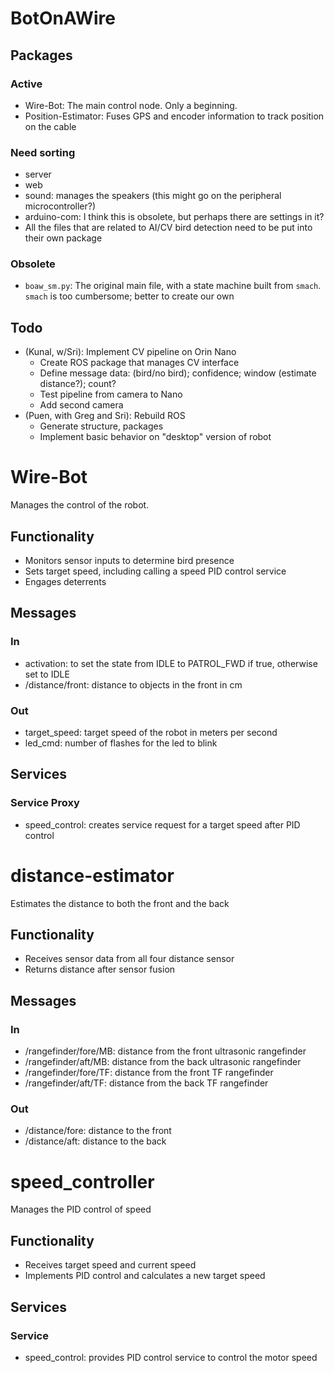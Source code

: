 # BotOnAWire

## Packages
### Active
* Wire-Bot: The main control node. Only a beginning. 
* Position-Estimator: Fuses GPS and encoder information to track position on the cable

### Need sorting
* server
* web
* sound: manages the speakers (this might go on the peripheral microcontroller?)
* arduino-com: I think this is obsolete, but perhaps there are settings in it?
* All the files that are related to AI/CV bird detection need to be put into their own package

### Obsolete
* `boaw_sm.py`: The original main file, with a state machine built from `smach`. `smach` is too cumbersome; better to create our own 

## Todo
* (Kunal, w/Sri): Implement CV pipeline on Orin Nano
  * Create ROS package that manages CV interface
  * Define message data: (bird/no bird); confidence; window (estimate distance?); count?
  * Test pipeline from camera to Nano
  * Add second camera
* (Puen, with Greg and Sri): Rebuild ROS
  * Generate structure, packages
  * Implement basic behavior on "desktop" version of robot




# Wire-Bot

Manages the control of the robot.

## Functionality
* Monitors sensor inputs to determine bird presence
* Sets target speed, including calling a speed PID control service
* Engages deterrents

## Messages
### In
* activation: to set the state from IDLE to PATROL_FWD if true, otherwise set to IDLE
* /distance/front: distance to objects in the front in cm

### Out
* target_speed: target speed of the robot in meters per second
* led_cmd: number of flashes for the led to blink 

## Services
### Service Proxy
* speed_control: creates service request for a target speed after PID control


# distance-estimator

Estimates the distance to both the front and the back

## Functionality
* Receives sensor data from all four distance sensor
* Returns distance after sensor fusion

## Messages
### In
* /rangefinder/fore/MB: distance from the front ultrasonic rangefinder
* /rangefinder/aft/MB: distance from the back ultrasonic rangefinder
* /rangefinder/fore/TF: distance from the front TF rangefinder
* /rangefinder/aft/TF: distance from the back TF rangefinder

### Out
* /distance/fore: distance to the front
* /distance/aft: distance to the back


# speed_controller

Manages the PID control of speed

## Functionality
* Receives target speed and current speed
* Implements PID control and calculates a new target speed

## Services
### Service
* speed_control: provides PID control service to control the motor speed
